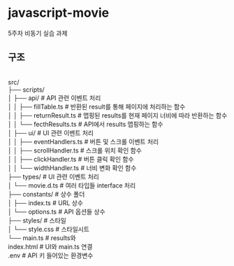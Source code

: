 # javascript-movie

5주차 비동기 실습 과제

## 구조
<br>src/
<br>├── scripts/
<br>│   ├── api/                   # API 관련 이벤트 처리
<br>│   │   ├── fillTable.ts       # 반환된 result를 통해 페이지에 처리하는 함수
<br>│   │   ├── returnResult.ts    # 맵핑된 results를 현재 페이지 너비에 따라 반환하는 함수
<br>│   │   └── fecthResults.ts    # API에서 results 맵핑하는 함수
<br>│   ├── ui/                    # UI 관련 이벤트 처리
<br>│   │   ├── eventHandlers.ts   # 버튼 및 스크롤 이벤트 처리
<br>│   │   ├── scrollHandler.ts   # 스크롤 위치 확인 함수
<br>│   │   ├── clickHandler.ts    # 버튼 클릭 확인 함수
<br>│   │   └── widthHandler.ts    # 너비 변화 확인 함수
<br>├── types/                     # UI 관련 이벤트 처리
<br>│   └── movie.d.ts             # 여러 타입들 interface 처리
<br>├── constants/                 # 상수 폴더
<br>│   ├── index.ts               # URL 상수
<br>│   └── options.ts             # API 옵션들 상수
<br>├── styles/                    # 스타일
<br>│   └── style.css              # 스타일시트
<br>└── main.ts                    # results와
<br>index.html                     # UI와 main.ts 연결
<br>.env                           # API 키 들어있는 환경변수